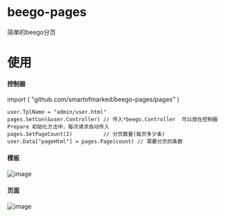 # beego-pages
简单的beego分页
# 使用
#### 控制器

import (
 "github.com/smartofmarked/beego-pages/pages"
)

	user.TplName = "admin/user.html"
	pages.SetCon(&user.Controller) // 传入*beego.Controller  可以放在控制器 Prepare 初始化方法中，每次请求自动传入
	pages.SetPageCount(2)          // 分页数量(每页多少条)
	user.Data["pageHtml"] = pages.Page(count) // 需要分页的条数
  
  
#### 模板
![image](https://user-images.githubusercontent.com/40753219/117231802-8a8d4f00-ae52-11eb-93d7-8a6fe3e58c85.png)

#### 页面

![image](https://user-images.githubusercontent.com/40753219/117231822-9547e400-ae52-11eb-9854-b5cb175e7707.png)
